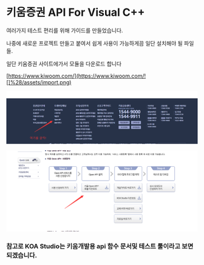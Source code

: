 # 키움증권 API For Visual C++

여러가지 테스트 편리를 위해 가이드를 만들었습니다.

나중에 새로운 프로젝트 만들고 붙여서 쉽게 사용이 가능하게끔 일단 설치해야 될 파일들.

일단 키움증권 사이트에가서 모듈을 다운로드 합니다

[https://www.kiwoom.com/](https://www.kiwoom.com/![]%28/assets/import.png)

![](/assets/import.png)

![](/assets/import1.png)

### 참고로 KOA Studio는 키움개발용 api 함수 문서및 테스트 툴이라고 보면 되겠습니다.



